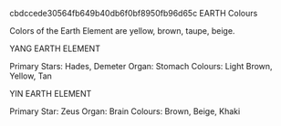 cbdccede30564fb649b40db6f0bf8950fb96d65c
EARTH
Colours





Colors of the Earth Element are yellow, brown, taupe, beige.




YANG EARTH ELEMENT

Primary Stars: Hades, Demeter
Organ: Stomach
Colours: Light Brown, Yellow, Tan


YIN EARTH ELEMENT

Primary Star: Zeus
Organ: Brain
Colours: Brown, Beige, Khaki
